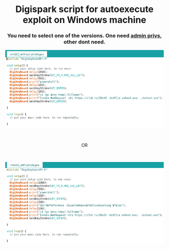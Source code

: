 <div align=center>
  <h1>Digispark script for autoexecute exploit on Windows machine</h1>
  <h3>You need to select one of the versions. One need <u>admin privs</u>, other dont need.</h3>
  <p><img src="pics/without-admin-privs.png"></p>
  <br>
  <p>OR</p>
  <br>
  <p><img src="pics/with-admin-privs.png"></p>
</div>
